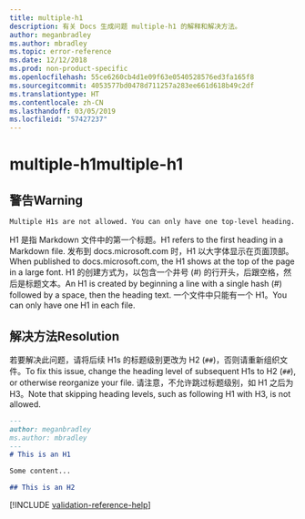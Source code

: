 ```yaml
---
title: multiple-h1
description: 有关 Docs 生成问题 multiple-h1 的解释和解决方法。
author: meganbradley
ms.author: mbradley
ms.topic: error-reference
ms.date: 12/12/2018
ms.prod: non-product-specific
ms.openlocfilehash: 55ce6260cb4d1e09f63e0540528576ed3fa165f8
ms.sourcegitcommit: 4053577bd0478d711257a283ee661d618b49c2df
ms.translationtype: HT
ms.contentlocale: zh-CN
ms.lasthandoff: 03/05/2019
ms.locfileid: "57427237"
---
```

# <a name="multiple-h1"></a><span data-ttu-id="99a90-103">multiple-h1</span><span class="sxs-lookup"><span data-stu-id="99a90-103">multiple-h1</span></span>

## <a name="warning"></a><span data-ttu-id="99a90-104">警告</span><span class="sxs-lookup"><span data-stu-id="99a90-104">Warning</span></span>

`Multiple H1s are not allowed. You can only have one top-level heading.`

<span data-ttu-id="99a90-105">H1 是指 Markdown 文件中的第一个标题。</span><span class="sxs-lookup"><span data-stu-id="99a90-105">H1 refers to the first heading in a Markdown file.</span></span> <span data-ttu-id="99a90-106">发布到 docs.microsoft.com 时，H1 以大字体显示在页面顶部。</span><span class="sxs-lookup"><span data-stu-id="99a90-106">When published to docs.microsoft.com, the H1 shows at the top of the page in a large font.</span></span> <span data-ttu-id="99a90-107">H1 的创建方式为，以包含一个井号 (#) 的行开头，后跟空格，然后是标题文本。</span><span class="sxs-lookup"><span data-stu-id="99a90-107">An H1 is created by beginning a line with a single hash (#) followed by a space, then the heading text.</span></span> <span data-ttu-id="99a90-108">一个文件中只能有一个 H1。</span><span class="sxs-lookup"><span data-stu-id="99a90-108">You can only have one H1 in each file.</span></span>

## <a name="resolution"></a><span data-ttu-id="99a90-109">解决方法</span><span class="sxs-lookup"><span data-stu-id="99a90-109">Resolution</span></span>

<span data-ttu-id="99a90-110">若要解决此问题，请将后续 H1s 的标题级别更改为 H2 (`##`)，否则请重新组织文件。</span><span class="sxs-lookup"><span data-stu-id="99a90-110">To fix this issue, change the heading level of subsequent H1s to H2 (`##`), or otherwise reorganize your file.</span></span> <span data-ttu-id="99a90-111">请注意，不允许跳过标题级别，如 H1 之后为 H3。</span><span class="sxs-lookup"><span data-stu-id="99a90-111">Note that skipping heading levels, such as following H1 with H3, is not allowed.</span></span>

```markdown
---
author: meganbradley
ms.author: mbradley
---
# This is an H1

Some content...

## This is an H2
```

<!--make sure to add this file to your includes folder and verify the path-->
[!INCLUDE [validation-reference-help](includes/validation-reference-help.md)]